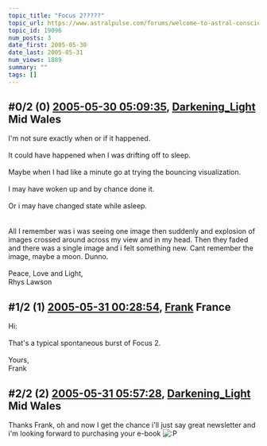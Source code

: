 ```yaml
---
topic_title: "Focus 2?????"
topic_url: https://www.astralpulse.com/forums/welcome-to-astral-consciousness!/focus-2
topic_id: 19096
num_posts: 3
date_first: 2005-05-30
date_last: 2005-05-31
num_views: 1889
summary: ""
tags: []
---
```


## \#0/2 (0) [2005-05-30 05:09:35](https://www.astralpulse.com/forums/index.php?msg=164691), [Darkening_Light](https://www.astralpulse.com/forums/profile/?u=9086) Mid Wales ##
<section>
I'm not sure exactly when or if it happened.
<br>
<br>
It could have happened when I was drifting off to sleep.
<br>
<br>
Maybe when I had like a minute go at trying the bouncing visualization.
<br>
<br>
I may have woken up and by chance done it.
<br>
<br>
Or i may have changed state while asleep.
<br>
<br>
<br>
All I remember was i was seeing one image then suddenly and explosion of images crossed around across my view and in my head. Then they faded and there was a single image and i felt something new. Cant remember the image, maybe a moon. Dunno.
<br>
<br>
Peace, Love and Light,
<br>
Rhys Lawson
</section>

## \#1/2 (1) [2005-05-31 00:28:54](https://www.astralpulse.com/forums/index.php?msg=164786), [Frank](https://www.astralpulse.com/forums/profile/?u=359) France ##
<section>
Hi:
<br>
<br>
That's a typical spontaneous burst of Focus 2.
<br>
<br>
Yours,
<br>
Frank
</section>

## \#2/2 (2) [2005-05-31 05:57:28](https://www.astralpulse.com/forums/index.php?msg=164802), [Darkening_Light](https://www.astralpulse.com/forums/profile/?u=9086) Mid Wales ##
<section>
Thanks Frank, oh and now I get the chance i'll just say great newsletter and i'm looking forward to purchasing your e-book
<img alt=":P" class="smiley" src="https://www.astralpulse.com/forums/Smileys/fugue/tongue.png" title="Tongue"/>
</section>